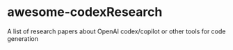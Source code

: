 # awesome-codexResearch
A list of research papers about OpenAI codex/copilot or other tools for code generation
